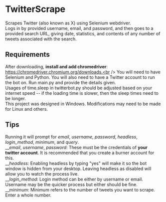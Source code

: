 # TwitterScrape
Scrapes Twitter (also known as X) using Selenium webdriver.<br />
Logs in by provided username, email, and password, and then goes to a provided search URL, giving date, statistics, and contents of any number of tweets associated with the search.

## Requirements
After downloading, **install and add chromedriver**: https://chromedriver.chromium.org/downloads.<br />
You will need to have Selenium and Python. 
You will also need to have a Twitter account to run the bot on. Run main.py and provide the details given.<br />
Usages of time.sleep in twitterbot.py should be adjusted based on your internet speed -- if the loading time is slower, then the sleep times need to be longer. <br />
This project was designed in Windows. Modifications may need to be made for Linux and others.  

## Tips
Running it will prompt for *email*, *username*, *password*, *headless*, *login_method*, *minimum*, and *query*.<br />
__*email*, *username*, *password*: These must be the credentials of **your twitter account**. It is recommended that you create a burner account for this. <br />
__*headless*: Enabling headless by typing "yes" will make it so the bot window is hidden from your desktop. Leaving headless as disabled will allow you to watch the process live.<br />
__*login_method*: Login method can be either by username or email. Username may be the quicker process but either should be fine. <br />
__*minimum*: Minimum refers to the number of tweets you want to scrape. Enter a whole number.
